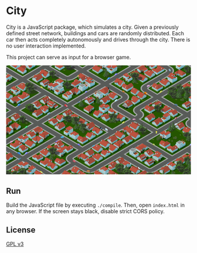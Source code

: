 # City

City is a JavaScript package, which simulates a city. Given a previously defined street network, buildings and cars are randomly distributed. Each car then acts completely autonomously and drives through the city. There is no user interaction implemented.

This project can serve as input for a browser game.

![Screenshot](/screenshot.png?raw=true)

## Run

Build the JavaScript file by executing `./compile`. Then, open `index.html` in any browser. If the screen stays black, disable strict CORS policy.

## License

[GPL v3](https://www.gnu.org/licenses/gpl-3.0)
